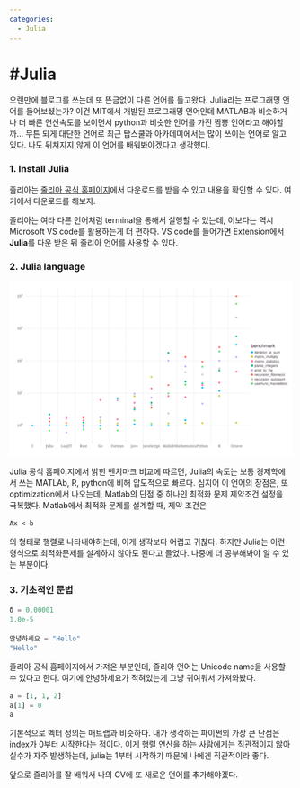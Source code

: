 ```yaml
---
categories:
  - Julia
---
```


# #Julia

오랜만에 블로그를 쓰는데 또 뜬금없이 다른 언어를 들고왔다. Julia라는 프로그래밍 언어를 들어보셨는가? 이건 MIT에서 개발된 프로그래밍 언어인데 MATLAB과 비슷하거나 더 빠른 연산속도를 보이면서 python과 비슷한 언어를 가진 짬뽕 언어라고 해야할까... 무튼 되게 대단한 언어로 최근 탑스쿨과 아카데미에서는 많이 쓰이는 언어로 알고 있다. 나도 뒤쳐지지 않게 이 언어를 배워봐야겠다고 생각했다.

### 1. Install Julia
줄리아는 [줄리아 공식 홈페이지](https://julialang.org)에서 다운로드를 받을 수 있고 내용을 확인할 수 있다. 여기에서 다운로드를 해보자.

줄리아는 여타 다른 언어처럼 terminal을 통해서 실행할 수 있는데, 이보다는 역시 Microsoft VS code를 활용하는게 더 편하다. VS code를 들어가면 Extension에서 **Julia**를 다운 받은 뒤 줄리아 언어를 사용할 수 있다.

### 2. Julia language
![enter image description here](https://raw.githubusercontent.com/arrow-economist/imageslibrary/main/benchmarks.svg)

Julia 공식 홈페이지에서 밝힌 벤치마크 비교에 따르면, Julia의 속도는 보통 경제학에서 쓰는 MATLAb, R, python에 비해 압도적으로 빠르다. 심지어 이 언어의 장점은, 또 optimization에서 나오는데, Matlab의 단점 중 하나인 최적화 문제 제약조건 설정을 극복했다. Matlab에서 최적화 문제를 설계할 때, 제약 조건은 

``` latex
Ax < b
```
의 형태로 행렬로 나타내야하는데, 이게 생각보다 어렵고 귀찮다. 하지만 Julia는 이런 형식으로 최적화문제를 설계하지 않아도 된다고 들었다. 나중에 더 공부해봐야 알 수 있는 부분이다.

### 3. 기초적인 문법
``` julia
δ = 0.00001
1.0e-5

안녕하세요 = "Hello"
"Hello"
```
줄리아 공식 홈페이지에서 가져온 부분인데, 줄리아 언어는 Unicode name을 사용할 수 있다고 한다. 여기에 안녕하세요가 적혀있는게 그냥 귀여워서 가져와봤다.

``` julia
a = [1, 1, 2]
a[1] = 0
a
```

기본적으로 벡터 정의는 매트랩과 비슷하다. 내가 생각하는 파이썬의 가장 큰 단점은 index가 0부터 시작한다는 점이다. 이게 행렬 연산을 하는 사람에게는 직관적이지 않아 실수가 자주 발생하는데, julia는 1부터 시작하기 때문에 나에겐 직관적이라 좋다.

앞으로 줄리아를 잘 배워서 나의 CV에 또 새로운 언어를 추가해야겠다.
<!--stackedit_data:
eyJoaXN0b3J5IjpbMTE2NDQ1Mzc5Niw3OTQxNjYzOTksLTEyNj
UwMDcwMywtMjA3ODA3MjAyMl19
-->